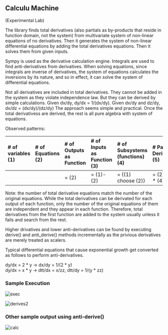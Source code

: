 ## Calculu Machine

(Experimental Lab)

The library finds total derivatives (also partials as by-products that reside in function domain, not the system) from multivariate system of non-linear equations of no derivatives.  Then it generates the system of non-linear differential equations by adding the total derivatives equations.  Then it solves them from given inputs.

Sympy is used as the derivative calculation engine.  Integrals are used to find anti-derivatives from derivatives.  When solving equations, since integrals are inverse of derivatives, the system of equations calculates the inversions by its nature, and so in effect, it can solve the system of differential equations.

Not all derivatives are included in total derivatives.  They cannot be added in the system as they violate independence law.  But they can be derived by simple calculations.  Given dx/dy, dy/dx = 1/(dx/dy).  Given dx/dy and dz/dy, dx/dz = (dx/dy)/(dz/dy)  The approach seems simple and practical.  Once the total derivativess are derived, the rest is all pure algebra with system of equations.

Observed patterns:

| # of variables (1) | # of Equations (2)|  # of Outputs as Function | # of Inputs as Function (3) | # of Subsystems (functions) (4)| # Partial Derivatives (5)| # Total Derivatives (6)|
|:----------|:----------|:----------|:----------|:----------|:----------|:----------|
| |  | = (2) | = (1)-(2) | = {(1) choose (2)} |  = (2) * (3) * (4) | = (2)|

Note: the number of total derivative equations match the number of the original equations.  While the total derivatives can be derivated for each output of each function, only the number of the original equations of them are independent and they appear in each function.  Therefore, total derivatives from the first function are added to the system usually unless it fails and search from the rest.

Higher drivatives and lower anti-derivatives can be found by executing derive() and anti_derive() methods incrementally as the privious derivatives are merely treated as scalers.

Typical differential equations that cause exponential growth get converted as follows to perform anti-derivatives.

dy/dx = 2 * y -> dx/dy = 1/(2 * y)
<br>
dy/dx = x * y -> dtt/dx = x/zz, dtt/dy = 1/(y * zz)


### Sample Execution

![exec](https://github.com/tomkob9999/calculu_machine/assets/96751911/252fb176-20f3-4132-bfc7-cec9865c1c2c)

![derives2](https://github.com/tomkob9999/calculu_machine/assets/96751911/6faa20e1-5957-41f7-96ec-1a659e70f7fe)


### Other sample output using anti-derive()


![calc](https://github.com/tomkob9999/calculu_machine/assets/96751911/3ecbe9c5-5394-4bf9-adc4-5a1878f2ef19)





